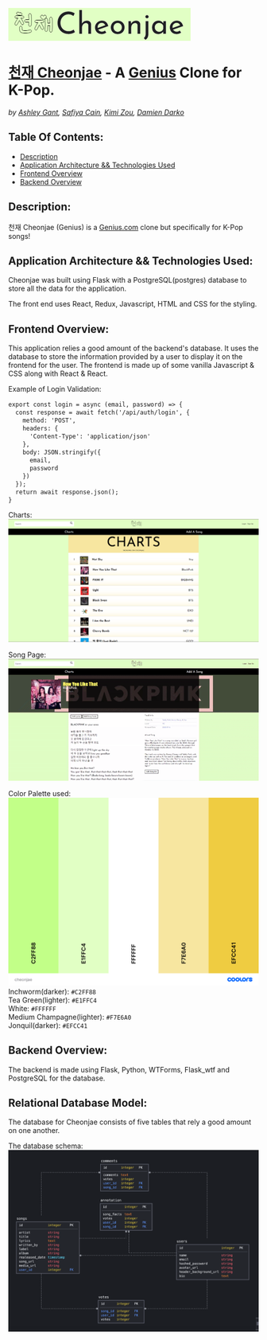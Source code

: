 ![cheonjae](./readme-resources/cheonjae.png)
# [천재 Cheonjae](https://cheonjae.herokuapp.com/) - A [Genius](https://genius.com/) Clone for K-Pop.
*by [Ashley Gant](https://github.com/dev-kagant/), [Safiya Cain](https://github.com/scain3), [Kimi Zou](https://github.com/Kimi-Zou), [Damien Darko](https://github.com/djangothesolarboy)*

Table Of Contents:
---
- [Description](https://github.com/dev-kagant/python-genius-group2#Description)
- [Application Architecture && Technologies Used](https://github.com/dev-kagant/python-genius-group2#Application-Architecture-&&-Technologies-Used)
- [Frontend Overview](https://github.com/dev-kagant/python-genius-group2#Frontend-Overview)
- [Backend Overview](https://github.com/dev-kagant/python-genius-group2#Backend-Overview)

Description:
---
천재 Cheonjae (Genius) is a [Genius.com](https://genius.com/) clone but specifically for K-Pop songs!  

Application Architecture && Technologies Used:
---
Cheonjae was built using Flask with a PostgreSQL(postgres) database to store all the data for the application.

The front end uses React, Redux, Javascript, HTML and CSS for the styling.

Frontend Overview:
---
This application relies a good amount of the backend's database. It uses the database to store the information provided by a user to display it on the frontend for the user. The frontend is made up of some vanilla Javascript & CSS along with React & React.

Example of Login Validation:
```
export const login = async (email, password) => {
  const response = await fetch('/api/auth/login', {
    method: 'POST',
    headers: {
      'Content-Type': 'application/json'
    },
    body: JSON.stringify({
      email,
      password
    })
  });
  return await response.json();
}
```

Charts:
![Song chart](./readme-resources/charts.png)

Song Page:
![Song Page](./readme-resources/songpage.gif)

Color Palette used:  
![Color Palette](./readme-resources/color-palette.png)
Inchworm(darker): `#C2FF88`  
Tea Green(lighter): `#E1FFC4`  
White: `#FFFFFF`  
Medium Champagne(lighter): `#F7E6A0`  
Jonquil(darker): `#EFCC41`  

Backend Overview:
---
The backend is made using Flask, Python, WTForms, Flask_wtf and PostgreSQL for the database.

Relational Database Model:
---
The database for Cheonjae consists of five tables that rely a good amount on one another.

The database schema:
![db-schema](./readme-resources/db-schema.png)